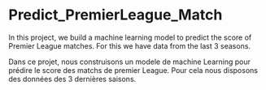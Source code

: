 # Predict_PremierLeague_Match
In this project, we build a machine learning model to predict the score of Premier League matches. For this we have data from the last 3 seasons.

Dans ce projet, nous construisons un modele de machine Learning pour prédire le score des matchs de premier League. Pour cela nous disposons des données des 3 dernières saisons.
